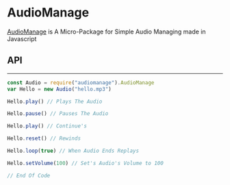 # AudioManage

[AudioManage](https://github.com/epsseniyer/AudioManage) is A Micro-Package for Simple Audio Managing made in Javascript

## API
***

```js
const Audio = require("audiomanage").AudioManage
var Hello = new Audio("hello.mp3")

Hello.play() // Plays The Audio

Hello.pause() // Pauses The Audio

Hello.play() // Continue's

Hello.reset() // Rewinds

Hello.loop(true) // When Audio Ends Replays

Hello.setVolume(100) // Set's Audio's Volume to 100

// End Of Code
```
